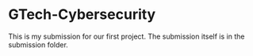 # GTech-Cybersecurity

This is my submission for our first project. The submission itself is in the submission folder.
